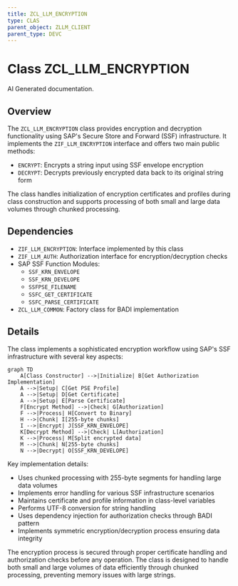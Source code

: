 ```yaml
---
title: ZCL_LLM_ENCRYPTION
type: CLAS
parent_object: ZLLM_CLIENT
parent_type: DEVC
---
```


# Class ZCL_LLM_ENCRYPTION

AI Generated documentation.
## Overview
The `ZCL_LLM_ENCRYPTION` class provides encryption and decryption functionality using SAP's Secure Store and Forward (SSF) infrastructure. It implements the `ZIF_LLM_ENCRYPTION` interface and offers two main public methods:
- `ENCRYPT`: Encrypts a string input using SSF envelope encryption
- `DECRYPT`: Decrypts previously encrypted data back to its original string form

The class handles initialization of encryption certificates and profiles during class construction and supports processing of both small and large data volumes through chunked processing.

## Dependencies
- `ZIF_LLM_ENCRYPTION`: Interface implemented by this class
- `ZIF_LLM_AUTH`: Authorization interface for encryption/decryption checks
- SAP SSF Function Modules:
  - `SSF_KRN_ENVELOPE`
  - `SSF_KRN_DEVELOPE`
  - `SSFPSE_FILENAME`
  - `SSFC_GET_CERTIFICATE`
  - `SSFC_PARSE_CERTIFICATE`
- `ZCL_LLM_COMMON`: Factory class for BADI implementation

## Details
The class implements a sophisticated encryption workflow using SAP's SSF infrastructure with several key aspects:

```mermaid
graph TD
    A[Class Constructor] -->|Initialize| B[Get Authorization Implementation]
    A -->|Setup| C[Get PSE Profile]
    A -->|Setup| D[Get Certificate]
    A -->|Setup| E[Parse Certificate]
    F[Encrypt Method] -->|Check| G[Authorization]
    F -->|Process| H[Convert to Binary]
    H -->|Chunk| I[255-byte chunks]
    I -->|Encrypt| J[SSF_KRN_ENVELOPE]
    K[Decrypt Method] -->|Check| L[Authorization]
    K -->|Process| M[Split encrypted data]
    M -->|Chunk| N[255-byte chunks]
    N -->|Decrypt| O[SSF_KRN_DEVELOPE]
```

Key implementation details:
- Uses chunked processing with 255-byte segments for handling large data volumes
- Implements error handling for various SSF infrastructure scenarios
- Maintains certificate and profile information in class-level variables
- Performs UTF-8 conversion for string handling
- Uses dependency injection for authorization checks through BADI pattern
- Implements symmetric encryption/decryption process ensuring data integrity

The encryption process is secured through proper certificate handling and authorization checks before any operation. The class is designed to handle both small and large volumes of data efficiently through chunked processing, preventing memory issues with large strings.

